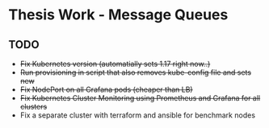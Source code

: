 # Thesis Work - Message Queues

## TODO 

- ~~Fix Kubernetes version (automatially sets 1.17 right now..)~~
- ~~Run provisioning in script that also removes kube-config file and sets new~~
- ~~Fix NodePort on all Grafana pods (cheaper than LB)~~
- ~~Fix Kubernetes Cluster Monitoring using Prometheus and Grafana for all clusters~~
- Fix a separate cluster with terraform and ansible for benchmark nodes

